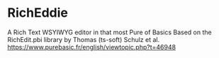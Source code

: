 # RichEddie
A Rich Text WSYIWYG editor in that most Pure of Basics
Based on the RichEdit.pbi library by Thomas (ts-soft) Schulz et al.
https://www.purebasic.fr/english/viewtopic.php?t=46948
